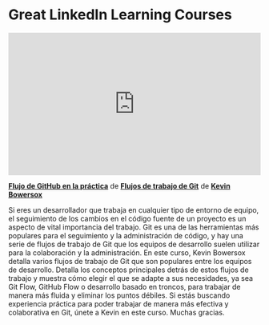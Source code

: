 <h1>Great LinkedIn Learning Courses</h1>

<div style="position:relative;height:0;padding-bottom:56.25%"><iframe width="640" height="360" src="https://www.linkedin.com/learning/embed/git-workflows/github-flow-in-practice?autoplay=false&claim=AQHamN3nhbYghQAAAZPHVGTqxzhWcNIjNn1f0NJRDCzgVAjBdZvOwNgDmTMMYMvmR6IgY4WCY52m0BJAahedDuf9qGdvomQrddORCw1HCUldzco-KMRLf1MXI_nzdxXKQn7hLNHNdsMKLdpnvE3QzF9hY1RY83Pu4ftuoBYdFc5hpzDmnY0k5VFz2bI9m_ZboFv8-RaMBaBUJoGyn-NfLLxBowjhZ_pbzA4ai9P8xE1hJIsSYTNJlSvZu6If0TG-7o-EDfvenusZ5Awv4fxfTHoV_xFP03UR6ygVFBToouypkfUXNAlmLgxnXDGYSW9KTVrfmvC0bdT5IsATW8TZkJjji0newBWRpgEL44wjI4RlkjQGIrgOll6d7tGPGgnswyMw60vn766iRrdkgfZvdzAsWuG-CHlb_WTJeAGL7qwGV6hI_o51WyHix5MKGj9ySwPAuMztRnkSbE3sRTWu7iOu4Xj6KcLei_RjAkNxt1QmFAyrQv0dgkErunB8pIpBqbmb6J5E8jcdtRLAdR2FwaBQqVR1Lr_pPrjo2UbjGlwWCC0902lByL9BWKZPc0NYRKPIJDfdfh0Es0hvidZ3bN9Q3BNszn5WqGtij5ow8OuOmCOBT31H5J70sMlAFPl-TMdMCKxhPMKAz2r5VI6MnVOLPTmF-B1DM3SKoBTsPfpCBxTgqcyw2zMvopGkl4AE3FdxYaEJqGi4kM_j0X8tFOIbNjEXzSiIUgwmrL983yDuAyO1Pn1qqyb8REkgdXsX2EGN2CUK9MSA1lbavztyODc6sUZGLA2z5BRpFi_Y5Fizw-uQuz9YkM3hcb19oIC2WlRO_9JuKcEo_XLRwNJkjAZM__Z8wYO96MNpejXwbg7Cikc2Uj64nhw8TyyuZZrcRWOwXWn0SJU26itfX9DHkU6dbs5Qr0SrWWPmih9gUdpoJcM5CF6vjiYJEJjKH9jHdW0vgIURBda4FWGpAEI6UDIXROKUGIkHl1iTGlrVe_0AaZbmdqd6TIrnybpqqnqqpJhfZMo_i_ntdAFEl3Aj3bGsa6HSQ1Ib2StotQMDDYO1ac98Jhv6bVQfXl-LZ7z0zEaihMNwq_YHbc9j7Toworz0qw6UHReqOYeSCgK8jIQZS6mo_W5OEuMuZzoJ8eJ2Raa2Jxz_4wX8CmNGHB7iqXC2Xb_zxzIAA7lLuyC7WhrKW08AXaaB-xvv9V7vybW2BSTslSTtZf-jcMbUR4KhA1odep8iYP4zGA" mozallowfullscreen="true" webkitallowfullscreen="true" allowfullscreen="true" frameborder="0" style="position:absolute;width:100%;height:100%;left:0"></iframe></div><p><strong><a href="https://www.linkedin.com/learning/git-workflows/github-flow-in-practice?trk=embed_lil">Flujo de GitHub en la práctica</a></strong> de <strong><a href="https://www.linkedin.com/learning/git-workflows?trk=embed_lil">Flujos de trabajo de Git</a></strong> de <strong><a href="https://www.linkedin.com/learning/instructors/kevin-bowersox?trk=embed_lil">Kevin Bowersox</a></strong></p>
Si eres un desarrollador que trabaja en cualquier tipo de entorno de equipo, el seguimiento de los cambios en el código fuente de un proyecto es un aspecto de vital importancia del trabajo. Git es una de las herramientas más populares para el seguimiento y la administración de código, y hay una serie de flujos de trabajo de Git que los equipos de desarrollo suelen utilizar para la colaboración y la administración. En este curso, Kevin Bowersox detalla varios flujos de trabajo de Git que son populares entre los equipos de desarrollo. Detalla los conceptos principales detrás de estos flujos de trabajo y muestra cómo elegir el que se adapte a sus necesidades, ya sea Git Flow, GitHub Flow o desarrollo basado en troncos, para trabajar de manera más fluida y eliminar los puntos débiles. Si estás buscando experiencia práctica para poder trabajar de manera más efectiva y colaborativa en Git, únete a Kevin en este curso. Muchas gracias.

